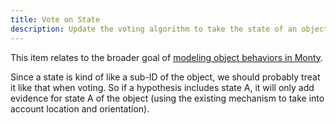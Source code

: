 ```yaml
---
title: Vote on State
description: Update the voting algorithm to take the state of an object into account.
---
```


This item relates to the broader goal of [modeling object behaviors in Monty](../../theory/recent-progress/object-behaviors.md#implementation-in-monty).

Since a state is kind of like a sub-ID of the object, we should probably treat it like that when voting. So if a hypothesis includes state A, it will only add evidence for state A of the object (using the existing mechanism to take into account location and orientation).